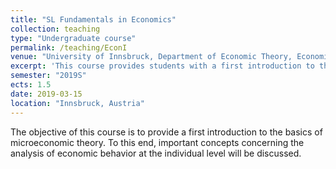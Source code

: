 ```yaml
---
title: "SL Fundamentals in Economics"
collection: teaching
type: "Undergraduate course"
permalink: /teaching/EconI
venue: "University of Innsbruck, Department of Economic Theory, Economic Policy and Economic History"
excerpt: 'This course provides students with a first introduction to the basics of microeconomic theory.'
semester: "2019S"
ects: 1.5
date: 2019-03-15
location: "Innsbruck, Austria"
---
```


The objective of this course is to provide a first introduction to the basics of microeconomic theory. To this end, important concepts concerning the analysis of economic behavior at the individual level will be discussed. 
